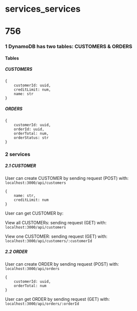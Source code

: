 # services_services
# 756

### 1 DynamoDB has two tables: CUSTOMERS & ORDERS
#### Tables
##### CUSTOMERS


```
{
    customerId: uuid,
    creditLimit: num,
    name: str
}
```


##### ORDERS


```
{
    customerId: uuid,
    orderId: uuid,
    orderTotal: num,
    orderStatus: str
}
```


### 2 services


##### 2.1 CUSTOMER


User can create CUSTOMER by sending request (POST) with: `localhost:3000/api/customers`


```
{
    name: str,
    creditLimit: num
}
```


User can get CUSTOMER by:


View all CUSTOMERs: sending request (GET) with: `localhost:3000/api/customers`


View one CUSTOMER: sending request (GET) with: `localhost:3000/api/customers/:customerId`


##### 2.2 ORDER


User can create ORDER by sending request (POST) with: `localhost:3000/api/orders`


```
{
    customerId: uuid,
    orderTotal: num
}
```


User can get ORDER by sending request (GET) with: `localhost:3000/api/orders/:orderId`
